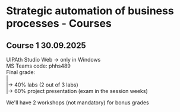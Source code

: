 # Strategic automation of business processes - Courses
## Course 1 30.09.2025
UIPAth Studio Web -> only in Windows    
MS Teams code: phhs489  
Final grade:    
|   
|-> 40% labs (2 out of 3 labs)  
|-> 60% project presentation (exam in the session weeks)    
    
We'll have 2 workshops (not mandatory) for bonus grades     
